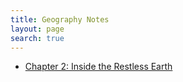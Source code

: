 ```yaml
---
title: Geography Notes
layout: page
search: true
---
```

* [Chapter 2: Inside the Restless Earth](/Notes/Geography/Chapter2 "Chapter 2")
